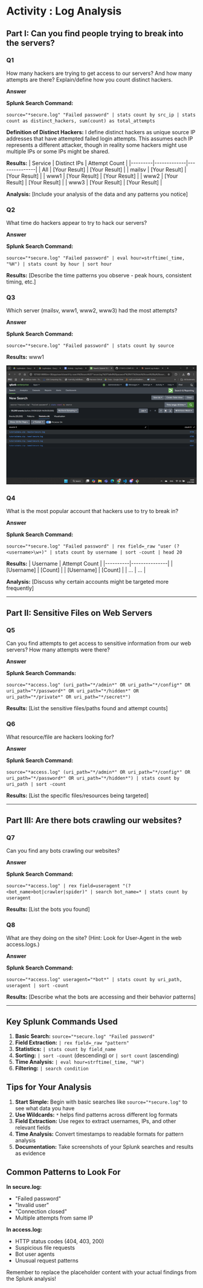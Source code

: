 # Activity : Log Analysis

## Part I: Can you find people trying to break into the servers?

### Q1

How many hackers are trying to get access to our servers? And how many attempts are there? Explain/define how you count distinct hackers.

**Answer**

**Splunk Search Command:**

```
source="*secure.log" "Failed password" | stats count by src_ip | stats count as distinct_hackers, sum(count) as total_attempts
```

**Definition of Distinct Hackers:**
I define distinct hackers as unique source IP addresses that have attempted failed login attempts. This assumes each IP represents a different attacker, though in reality some hackers might use multiple IPs or some IPs might be shared.

**Results:**
| Service | Distinct IPs | Attempt Count |
|---------|-------------|---------------|
| All | [Your Result] | [Your Result] |
| mailsv | [Your Result] | [Your Result] |
| www1 | [Your Result] | [Your Result] |
| www2 | [Your Result] | [Your Result] |
| www3 | [Your Result] | [Your Result] |

**Analysis:**
[Include your analysis of the data and any patterns you notice]

### Q2

What time do hackers appear to try to hack our servers?

**Answer**

**Splunk Search Command:**

```
source="*secure.log" "Failed password" | eval hour=strftime(_time, "%H") | stats count by hour | sort hour
```

**Results:**
[Describe the time patterns you observe - peak hours, consistent timing, etc.]

### Q3

Which server (mailsv, www1, www2, www3) had the most attempts?

**Answer**

**Splunk Search Command:**

```
source="*secure.log" "Failed password" | stats count by source
```

**Results:** www1

![alt text](image-1.png)

### Q4

What is the most popular account that hackers use to try to break in?

**Answer**

**Splunk Search Command:**

```
source="*secure.log" "Failed password" | rex field=_raw "user (?<username>\w+)" | stats count by username | sort -count | head 20
```

**Results:**
| Username | Attempt Count |
|----------|---------------|
| [Username] | [Count] |
| [Username] | [Count] |
| ... | ... |

**Analysis:**
[Discuss why certain accounts might be targeted more frequently]

---

## Part II: Sensitive Files on Web Servers

### Q5

Can you find attempts to get access to sensitive information from our web servers? How many attempts were there?

**Answer**

**Splunk Search Commands:**

```
source="*access.log" (uri_path="*/admin*" OR uri_path="*/config*" OR uri_path="*/password*" OR uri_path="*/hidden*" OR uri_path="*/private*" OR uri_path="*/secret*")
```

**Results:**
[List the sensitive files/paths found and attempt counts]

### Q6

What resource/file are hackers looking for?

**Answer**

**Splunk Search Command:**

```
source="*access.log" (uri_path="*/admin*" OR uri_path="*/config*" OR uri_path="*/password*" OR uri_path="*/hidden*") | stats count by uri_path | sort -count
```

**Results:**
[List the specific files/resources being targeted]

---

## Part III: Are there bots crawling our websites?

### Q7

Can you find any bots crawling our websites?

**Answer**

**Splunk Search Command:**

```
source="*access.log" | rex field=useragent "(?<bot_name>bot|crawler|spider)" | search bot_name=* | stats count by useragent
```

**Results:**
[List the bots you found]

### Q8

What are they doing on the site? (Hint: Look for User-Agent in the web access.logs.)

**Answer**

**Splunk Search Command:**

```
source="*access.log" useragent="*bot*" | stats count by uri_path, useragent | sort -count
```

**Results:**
[Describe what the bots are accessing and their behavior patterns]

---

## Key Splunk Commands Used

1. **Basic Search:** `source="*secure.log" "Failed password"`
2. **Field Extraction:** `| rex field=_raw "pattern"`
3. **Statistics:** `| stats count by field_name`
4. **Sorting:** `| sort -count` (descending) or `| sort count` (ascending)
5. **Time Analysis:** `| eval hour=strftime(_time, "%H")`
6. **Filtering:** `| search condition`

## Tips for Your Analysis

1. **Start Simple:** Begin with basic searches like `source="*secure.log"` to see what data you have
2. **Use Wildcards:** `*` helps find patterns across different log formats
3. **Field Extraction:** Use regex to extract usernames, IPs, and other relevant fields
4. **Time Analysis:** Convert timestamps to readable formats for pattern analysis
5. **Documentation:** Take screenshots of your Splunk searches and results as evidence

## Common Patterns to Look For

**In secure.log:**

- "Failed password"
- "Invalid user"
- "Connection closed"
- Multiple attempts from same IP

**In access.log:**

- HTTP status codes (404, 403, 200)
- Suspicious file requests
- Bot user agents
- Unusual request patterns

Remember to replace the placeholder content with your actual findings from the Splunk analysis!
